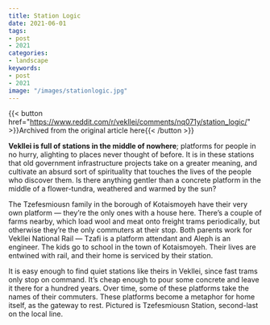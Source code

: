 ```yaml
---
title: Station Logic
date: 2021-06-01
tags:
- post
- 2021
categories:
- landscape
keywords:
- post
- 2021
image: "/images/stationlogic.jpg"
---
```


{{< button href="https://www.reddit.com/r/vekllei/comments/nq071y/station_logic/" >}}Archived from the original article here{{< /button >}}

**Vekllei is full of stations in the middle of nowhere**; platforms for people in no hurry, alighting to places never thought of before. It is in these stations that old government infrastructure projects take on a greater meaning, and cultivate an absurd sort of spirituality that touches the lives of the people who discover them. Is there anything gentler than a concrete platform in the middle of a flower-tundra, weathered and warmed by the sun?

The Tzefesmiousn family in the borough of Kotaismoyeh have their very own platform — they’re the only ones with a house here. There’s a couple of farms nearby, which load wool and meat onto freight trams periodically, but otherwise they’re the only commuters at their stop. Both parents work for Vekllei National Rail — Tzafi is a platform attendant and Aleph is an engineer. The kids go to school in the town of Kotaismoyeh. Their lives are entwined with rail, and their home is serviced by their station.

It is easy enough to find quiet stations like theirs in Vekllei, since fast trams only stop on command. It’s cheap enough to pour some concrete and leave it there for a hundred years. Over time, some of these platforms take the names of their commuters. These platforms become a metaphor for home itself, as the gateway to rest. Pictured is Tzefesmiousn Station, second-last on the local line.
